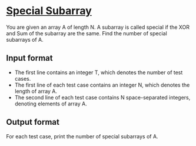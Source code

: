 # [Special Subarray][link]

You are given an array A of length N. A subarray is called special if the XOR and Sum of the subarray are the same. Find the number of special subarrays of A.

## Input format

- The first line contains an integer T, which denotes the number of test cases.
- The first line of each test case contains an integer N, which denotes the length of array A.
- The second line of each test case contains N space-separated integers, denoting elements of array A.

## Output format

For each test case, print the number of special subarrays of A.

[link]: https://www.hackerearth.com/practice/algorithms/searching/binary-search/practice-problems/algorithm/special-subarray-3-4de176ca/
